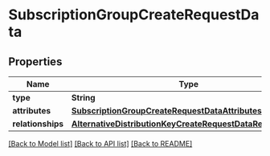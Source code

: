 # SubscriptionGroupCreateRequestData

## Properties
Name | Type | Description | Notes
------------ | ------------- | ------------- | -------------
**type** | **String** |  | 
**attributes** | [**SubscriptionGroupCreateRequestDataAttributes**](SubscriptionGroupCreateRequestDataAttributes.md) |  | 
**relationships** | [**AlternativeDistributionKeyCreateRequestDataRelationships**](AlternativeDistributionKeyCreateRequestDataRelationships.md) |  | 

[[Back to Model list]](../README.md#documentation-for-models) [[Back to API list]](../README.md#documentation-for-api-endpoints) [[Back to README]](../README.md)


